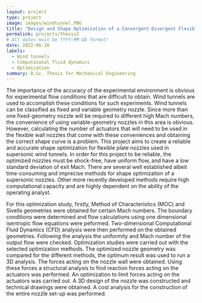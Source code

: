 ```yaml
---
layout: project
type: project
image: images/windtunnel.PNG
title: "Design and Shape Optimization of a Convergent-Divergent Flexible Plate Nozzle"
permalink: projects/thesis2
# All dates must be YYYY-MM-DD format!
date: 2022-06-20
labels:
  - Wind tunnels
  - Computaional fluid dynamics
  - Optimization
summary: B.Sc. Thesis for Mechanical Engineering
---
```


The importance of the accuracy of the experimental environment is obvious for experimental flow conditions that are difficult to obtain. Wind tunnels are used to accomplish these conditions for such experiments. Wind tunnels can be classified as fixed and variable geometry nozzle. Since more than one fixed-geometry nozzle will be required to different high Mach numbers, the convenience of using variable-geometry nozzles in this area is obvious. However, calculating the number of actuators that will need to be used in the flexible wall nozzles that come with these conveniences and obtaining the correct shape curve is a problem. This project aims to create a reliable and accurate shape optimization for flexible plate nozzles used in supersonic wind tunnels. In order for this project to be reliable, the optimized nozzles must be shock-free, have uniform flow, and have a low standard deviation of exit Mach. There are several well established albeit time-consuming and imprecise methods for shape optimization of a supersonic nozzles. Other more recently developed methods require high computational capacity and are highly dependent on the ability of the operating analyst. 

For this optimization study, firstly, Method of Characteristics (MOC) and Sivells geometries were obtained for certain Mach numbers. The boundary conditions were determined and flow calculations using one dimensional isentropic flow equations were peformed. Two-dimensional Computational Fluid Dynamics (CFD) analysis were then performed on the obtained geometries. Following the analysis the uniformity and Mach number of the output flow were checked. Optimization studies were carried out with the selected optimization methods. The optimized nozzle geometry was compared for the different methods, the optimum result was used to run a 3D analysis. The forces acting on the nozzle wall were obtained. Using these forces a structural analysis to find reaction forces acting on the actuators was performed. An optimization to limit forces acting on the actuators was carried out. A 3D design of the nozzle was constructed and technical drawings were obtained. A cost analysis for the construction of the entire nozzle set-up was performed. 

